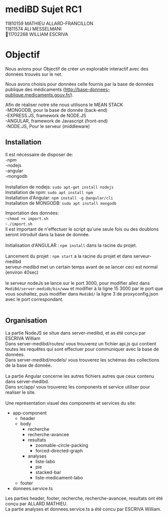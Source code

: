 # mediBD Sujet RC1

11810159 MATHIEU ALLARD-FRANCILLON<br/>
11811574 ALI MESSELMANI<br/>
11702268 WILLIAM ESCRIVA<br/>

# Objectif

Nous avions pour Objectif de créer un explorable interactif avec des données trouvés sur le net.

Nous avons choisis pour données celle fournis par la base de données publique des médicaments (http://base-donnees-publique.medicaments.gouv.fr/).

Afin de réaliser notre site nous utilisons le MEAN STACK<br/>
    -MONGODB, pour la base de donnée (back-end)<br/>
    -EXPRESS.JS, framework de NODE.JS<br/>
    -ANGULAR, framework de Javascript (front-end)<br/>
    -NODE.JS, Pour le serveur (middleware)<br/>


## Installation

Il est nécessaire de disposer de:<br/>
    -npm<br/>
    -nodejs<br/>
    -angular<br/>
    -mongodb<br/>
<br/>
Installation de nodejs:   `sudo apt-get install nodejs`<br/>
Installation de npm:   `sudo apt install npm`<br/>
Installation d'Angular:   `npm install -g @angular/cli`<br/>
Installation de MONGODB:   `sudo apt install mongodb`<br/>

Importation des données:<br/>
-`chmod +x import.sh`<br/>
-`./import.sh`<br/>
Il est important de n'effectuer le script qu'une seule fois ou des doublons seront introduit dans la base de donnée.<br/>
<br/>
Initialisation d'ANGULAR : `npm install` dans la racine du projet.<br/>
<br/>
Lancement du projet : `npm start` a la racine du projet et dans serveur-medibd<br/>
serveur-medibd met un certain temps avant de se lancer ceci est normal (environ 40sec)<br/>
<br/>
le serveur nodeJs se lance sur le port 3000, pour modifier allez dans `MediBd/server-medidb/bin/www` et modifier à la ligne 15 3000 par le port que vous souhaitez, puis modifier dans `MediBd/` la ligne 3 de proxyconfig.json avec le port correspondant.<br/>
<br/>
    
## Organisation

La partie NodeJS se situe dans server-medibd, et as été conçu par ESCRIVA William<br/>
     Dans server-medibd/routes/ vous trouverez un fichier api.js qui contient toutes les requêtes qui sont effectuer pour communiquer avec la base de données.<br/>
    Dans server-medibd/models/ vous trouverez les schémas des collections de la base de donnée.<br/>
    <br/>
La partie Angular concerne les autres fichiers autres que ceux contenu dans server-medibd.<br/>
    Dans src/app/ vous trouverez les components et service utiliser pour realiser le site.<br/>
    <br/>
Une représentation visuel des components et services du site:
- app-component<br/>
  - header
  - body<br/>
    -  recherche<br/>
      - recherche-avancee
      - resultats
        - zoomable-circle-packing
        - forced-directed-graph
    -  analyses<br/>
        - liste-labo<br/>
        - pie <br/>
        - stacked-bar<br/>
        - liste-medicament-labo<br/>
  - footer
- donnees.service.ts<br/>

Les parties header, footer, recherche, recherche-avancee, resultats ont été conçu par ALLARD MATHIEU.<br/>
La partie analyses et donnees.service.ts a été concu par ESCRIVA William.




